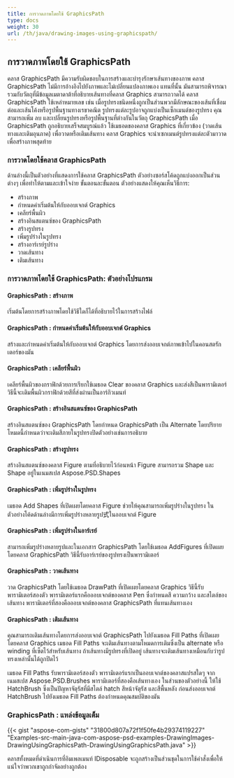 ```yaml
---
title: การวาดภาพโดยใช้ GraphicsPath
type: docs
weight: 30
url: /th/java/drawing-images-using-graphicspath/
---
```


## **การวาดภาพโดยใช้ GraphicsPath**
คลาส GraphicsPath มีความรับผิดชอบในการสร้างและบำรุงรักษาเส้นทางของภาพ คลาส GraphicsPath ไม่มีการอ้างอิงไปยังภาพและไม่เปลี่ยนแปลงภาพเอง แทนที่นั้น มันสามารถพิจารณารวมกับวัตถุที่มีข้อมูลเมตาดาต้าที่อธิบายเส้นทางที่คลาส Graphics สามารถวาดได้ คลาส GraphicsPath ใช้เหล่าหมายเลข เช่น เมื่อรูปทรงชนิดหนึ่งถูกเป็นส่วนพวกมีลักษณะของเส้นที่เชื่อมต่อและเส้นโค้งหรือรูปพื้นฐานทางเรขาคณิต รูปทรงแต่ละรูปอาจถูกแบ่งเป็นเซ็กเมนต์ของรูปทรง คุณสามารถเพิ่ม ลบ และเปลี่ยนรูปทรงหรือรูปพื้นฐานที่ต่างกันในวัตถุ GraphicsPath เมื่อ GraphicsPath ถูกอธิบายเสร็จสมบูรณ์แล้ว ใช้เมธอดของคลาส Graphics ที่เกี่ยวข้อง (วาดเส้นทางและเติมอุนภาค) เพื่อวาดหรือเติมเส้นทาง คลาส Graphics จะนำเซกเมนต์รูปทรงแต่ละตัวมาวาดเพื่อสร้างภาพสุดท้าย
### **การวาดโดยใช้คลาส GraphicsPath**
ด้านล่างนี้เป็นตัวอย่างที่แสดงการใช้คลาส GraphicsPath ตัวอย่างซอร์สโค้ดถูกแบ่งออกเป็นส่วนต่างๆ เพื่อทำให้ตามและเข้าใจง่าย ขั้นตอนละขั้นตอน ตัวอย่างแสดงให้คุณเห็นวิธีการ:

- สร้างภาพ
- กำหนดค่าเริ่มต้นให้กับออบเจกต์ Graphics
- เคลียร์พื้นผิว
- สร้างอินสแตนซ์ของ GraphicsPath
- สร้างรูปทรง
- เพิ่มรูปร่างในรูปทรง
- สร้างอาร์เรย์รูปร่าง
- วาดเส้นทาง
- เติมเส้นทาง


### **การวาดภาพโดยใช้ GraphicsPath: ตัวอย่างโปรแกรม**
#### **GraphicsPath : สร้างภาพ**
เริ่มต้นโดยการสร้างภาพโดยใช้วิธีใดก็ได้ที่อธิบายไว้ในการสร้างไฟล์
#### **GraphicsPath : กำหนดค่าเริ่มต้นให้กับออบเจกต์ Graphics**
สร้างและกำหนดค่าเริ่มต้นให้กับออบเจกต์ Graphics โดยการส่งออบเจกต์ภาพเข้าไปในคอนสตรักเตอร์ของมัน
#### **GraphicsPath : เคลียร์พื้นผิว**
เคลียร์พื้นผิวของกราฟิกด้วยการเรียกใช้เมธอด Clear ของคลาส Graphics และส่งสีเป็นพารามิเตอร์ วิธีนี้จะเติมพื้นผิวกราฟิกด้วยสีที่ส่งผ่านเป็นอาร์กิวเมนท์
#### **GraphicsPath : สร้างอินสแตนซ์ของ GraphicsPath**
สร้างอินสแตนซ์ของ GraphicsPath โดยกำหนด GraphicsPath เป็น Alternate โดยปริยาย โหมดนี้กำหนดว่าจะเติมสีภายในรูปทรงปิดตัวอย่างเช่นการอธิบาย
#### **GraphicsPath : สร้างรูปทรง**
สร้างอินสแตนซ์ของคลาส Figure ตามที่อธิบายไว้ก่อนหน้า Figure สามารถรวม Shape และ Shape อยู่ในเนมสเปส Aspose.PSD.Shapes
#### **GraphicsPath : เพิ่มรูปร่างในรูปทรง**
เมธอด Add Shapes ที่เปิดเผยโดยคลาส Figure ช่วยให้คุณสามารถเพิ่มรูปร่างในรูปทรง ในตัวอย่างโค้ดด้านล่างมีการเพิ่มรูปร่างหลายรูป式ในออบเจกต์ Figure
#### **GraphicsPath : เพิ่มรูปร่างในอาร์เรย์**
สามารถเพิ่มรูปร่างหลายรูปและในเอกสาร GraphicsPath โดยใช้เมธอด AddFigures ที่เปิดเผยโดยคลาส GraphicsPath วิธีนี้รับอาร์เรย์ของรูปทรงเป็นพารามิเตอร์
#### **GraphicsPath : วาดเส้นทาง**
วาด GraphicsPath โดยใช้เมธอด DrawPath ที่เปิดเผยโดยคลาส Graphics วิธีนี้รับพารามิเตอร์สองตัว พารามิเตอร์แรกคือออบเจกต์ของคลาส Pen ซึ่งกำหนดสี ความกว้าง และสไตล์ของเส้นทาง พารามิเตอร์ที่สองคือออบเจกต์ของคลาส GraphicsPath ที่แทนเส้นทางเอง
#### **GraphicsPath : เติมเส้นทาง**


คุณสามารถเติมเส้นทางโดยการส่งออบเจกต์ GraphicsPath ไปยังเมธอด Fill Paths ที่เปิดเผยโดยคลาส Graphics เมธอด Fill Paths จะเติมเส้นทางตามโหมดการเติมซึ่งเป็น alternate หรือ winding ที่เซ็ตไว้สำหรับเส้นทาง ถ้าเส้นทางมีรูปทรงที่เปิดอยู่ เส้นทางจะเติมเส้นทางเหมือนกับว่ารูปทรงเหล่านั้นได้ถูกปิดไว้

เมธอด Fill Paths รับพารามิเตอร์สองตัว พารามิเตอร์แรกเป็นออบเจกต์ของคลาสแปรสใดๆ จากเนมสเปส Aspose.PSD.Brushes พารามิเตอร์ที่สองคือเส้นทางเอง ในส่วนของตัวอย่างนี้ ให้ใช้ HatchBrush ซึ่งเป็นปัญหาจัตุรัสที่มีสไตล์ hatch สีหน้าจัตุรัส และสีพื้นหลัง ก่อนส่งออบเจกต์ HatchBrush ไปยังเมธอด Fill Paths ต้องกำหนดคุณสมบัติของมัน
### **GraphicsPath : แหล่งข้อมูลเต็ม**
{{< gist "aspose-com-gists" "31800d807a72f1f50fe4b29374119227" "Examples-src-main-java-com-aspose-psd-examples-DrawingImages-DrawingUsingGraphicsPath-DrawingUsingGraphicsPath.java" >}}



คลาสทั้งหมดที่ดำเนินการที่อิมเพลเมนท์ IDisposable จะถูกสร้างเป็นส่วนชุดในการใช้คำสั่งเพื่อให้แน่ใจว่าพวกเขาถูกกำจัดอย่างถูกต้อง


